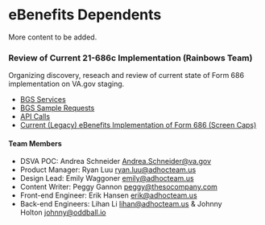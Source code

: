 # eBenefits Dependents
More content to be added.

### Review of Current 21-686c Implementation (Rainbows Team)
Organizing discovery, reseach and review of current state of Form 686 implementation on VA.gov staging.
- [BGS Services](https://github.com/department-of-veterans-affairs/vets.gov-team/tree/master/Products/Disability/Declare%20Dependent%20686/Discovery/bgs-sample-requests)
- [BGS Sample Requests](https://github.com/department-of-veterans-affairs/vets.gov-team/tree/master/Products/Disability/Declare%20Dependent%20686/Discovery/bgs-sample-requests)
- [API Calls](https://github.com/department-of-veterans-affairs/vets.gov-team/blob/master/Products/Disability/Declare%20Dependent%20686/api%20calls.md)
- [Current (Legacy) eBenefits Implementation of Form 686 (Screen Caps)](https://github.com/department-of-veterans-affairs/vets.gov-team/tree/master/Products/Disability/Declare%20Dependent%20686/Discovery/bgs-sample-requests)
#### Team Members
- DSVA POC: Andrea Schneider Andrea.Schneider@va.gov
- Product Manager: Ryan Luu ryan.luu@adhocteam.us
- Design Lead: Emily Waggoner emily@adhocteam.us
- Content Writer: Peggy Gannon peggy@thesocompany.com
- Front-end Engineer: Erik Hansen erik@adhocteam.us
- Back-end Engineers: Lihan Li lihan@adhocteam.us & Johnny Holton johnny@oddball.io
